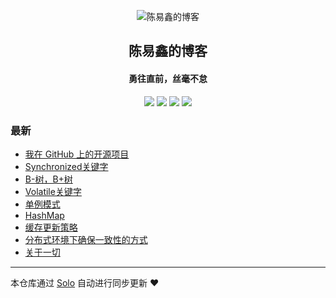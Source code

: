 <p align="center"><img alt="陈易鑫的博客" src="https://wx.qlogo.cn/mmopen/vi_32/DYAIOgq83erkNTfQPROPBvhVsxibkN099ZcHjGZKfKnb6YwuAbfXIGBniccrB50dHwctJGWxcETob0nSorcxn5mA/132"></p><h2 align="center">
陈易鑫的博客
</h2>

<h4 align="center">勇往直前，丝毫不怠</h4>
<p align="center"><a title="陈易鑫的博客" target="_blank" href="https://github.com/chenyixin8854/solo-blog"><img src="https://img.shields.io/github/last-commit/chenyixin8854/solo-blog.svg?style=flat-square&color=FF9900"></a>
<a title="GitHub repo size in bytes" target="_blank" href="https://github.com/chenyixin8854/solo-blog"><img src="https://img.shields.io/github/repo-size/chenyixin8854/solo-blog.svg?style=flat-square"></a>
<a title="Solo Version" target="_blank" href="https://github.com/b3log/solo/releases"><img src="https://img.shields.io/badge/solo-3.6.5-f1e05a.svg?style=flat-square&color=blueviolet"></a>
<a title="Hits" target="_blank" href="https://github.com/b3log/hits"><img src="https://hits.b3log.org/chenyixin8854/solo-blog.svg"></a></p>

### 最新

* [我在 GitHub 上的开源项目](http://cx.wwyll.com/my-github-repos)
* [Synchronized关键字](http://cx.wwyll.com/articles/2019/10/18/1571377076340.html)
* [B-树，B+树](http://cx.wwyll.com/articles/2019/10/16/1571221690290.html)
* [Volatile关键字](http://cx.wwyll.com/articles/2019/10/16/1571211165229.html)
* [单例模式](http://cx.wwyll.com/singleton)
* [HashMap](http://cx.wwyll.com/articles/2019/10/15/1571155110012.html)
* [缓存更新策略](http://cx.wwyll.com/cache)
* [分布式环境下确保一致性的方式](http://cx.wwyll.com/distributed)
* [关于一切](http://cx.wwyll.com/about)



---

本仓库通过 [Solo](https://github.com/b3log/solo) 自动进行同步更新 ❤️ 